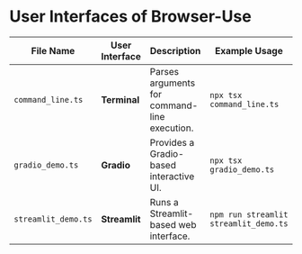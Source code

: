 # **User Interfaces of Browser-Use**

| **File Name**          | **User Interface** | **Description**                           | **Example Usage**                         |
|------------------------|-------------------|-------------------------------------------|-------------------------------------------|
| `command_line.ts`      | **Terminal**      | Parses arguments for command-line execution. | `npx tsx command_line.ts`                 |
| `gradio_demo.ts`       | **Gradio**        | Provides a Gradio-based interactive UI.  | `npx tsx gradio_demo.ts`                  |
| `streamlit_demo.ts`    | **Streamlit**     | Runs a Streamlit-based web interface.    | `npm run streamlit streamlit_demo.ts`     |